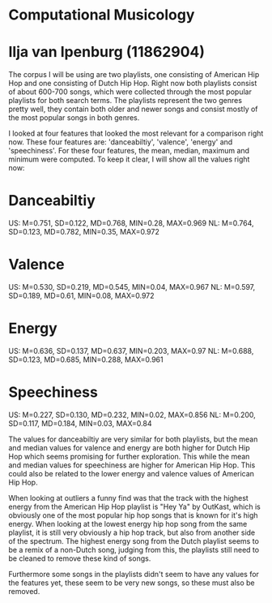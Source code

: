 # Computational Musicology
# Ilja van Ipenburg (11862904)

The corpus I will be using are two playlists, one consisting of American Hip Hop and one consisting of Dutch Hip Hop. Right now both playlists consist of about 600-700 songs, which were collected through the most popular playlists for both search terms. The playlists represent the two genres pretty well, they contain both older and newer songs and consist mostly of the most popular songs in both genres.

I looked at four features that looked the most relevant for a comparison right now. These four features are: 'danceabiltiy', 'valence', 'energy' and 'speechiness'. For these four features, the mean, median, maximum and minimum were computed. To keep it clear, I will show all the values right now:

# Danceabiltiy
US:
M=0.751, SD=0.122, MD=0.768,  MIN=0.28, MAX=0.969
NL:
M=0.764, SD=0.123, MD=0.782,  MIN=0.35, MAX=0.972

# Valence
US:
M=0.530, SD=0.219, MD=0.545,  MIN=0.04, MAX=0.967
NL:
M=0.597, SD=0.189, MD=0.61,  MIN=0.08, MAX=0.972

# Energy
US:
M=0.636, SD=0.137, MD=0.637,  MIN=0.203, MAX=0.97
NL:
M=0.688, SD=0.123, MD=0.685,  MIN=0.288, MAX=0.961
# Speechiness
US:
M=0.227, SD=0.130, MD=0.232,  MIN=0.02, MAX=0.856
NL:
M=0.200, SD=0.117, MD=0.184,  MIN=0.03, MAX=0.84

The values for danceabiltiy are very similar for both playlists, but the mean and median values for valence and energy are both higher for Dutch Hip Hop which seems promising for further exploration. This while the mean and median values for speechiness are higher for American Hip Hop. This could also be related to the lower energy and valence values of American Hip Hop. 

When looking at outliers a funny find was that the track with the highest energy from the American Hip Hop playlist is "Hey Ya" by OutKast, which is obviously one of the most popular hip hop songs that is known for it's high energy. When looking at the lowest energy hip hop song from the same playlist, it is still very obviously a hip hop track, but also from another side of the spectrum. The highest energy song from the Dutch playlist seems to be a remix of a non-Dutch song, judging from this, the playlists still need to be cleaned to remove these kind of songs. 

Furthermore some songs in the playlists didn't seem to have any values for the features yet, these seem to be very new songs, so these must also be removed. 
